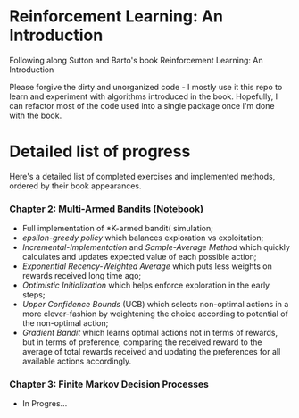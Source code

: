 # Reinforcement Learning: An Introduction

Following along Sutton and Barto's book Reinforcement Learning: An Introduction

Please forgive the dirty and unorganized code - I mostly use it this repo to learn and experiment with algorithms introduced in the book. Hopefully, I can refactor most of the code used into a single package once I'm done with the book. 

# Detailed list of progress

Here's a detailed list of completed exercises and implemented methods, ordered by their book appearances.

### Chapter 2: Multi-Armed Bandits ([Notebook](https://github.com/8horn/reinforcement-learning-book/blob/master/1.%20Tabular%20Solution%20Methods.ipynb))


- Full implementation of *K-armed bandit( simulation;
- *epsilon-greedy policy* which balances exploration vs exploitation;
- *Incremental-Implementation* and *Sample-Average Method* which quickly calculates and updates expected value of each possible action;
- *Exponential Recency-Weighted Average* which puts less weights on rewards received long time ago;
- *Optimistic Initialization* which helps enforce exploration in the early steps;
- *Upper Confidence Bounds* (UCB) which selects non-optimal actions in a more clever-fashion by weightening the choice according to potential of the non-optimal action;
- *Gradient Bandit* which learns optimal actions not in terms of rewards, but in terms of preference, comparing the received reward to the average of total rewards received and updating the preferences for all available actions accordingly.

### Chapter 3: Finite Markov Decision Processes

- In Progres...
